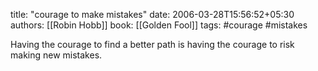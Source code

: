 
title: "courage to make mistakes"
date: 2006-03-28T15:56:52+05:30
authors: [[Robin Hobb]]
book: [[Golden Fool]]
tags: #courage #mistakes

Having the courage to find a better path is having the courage to risk making new mistakes.
